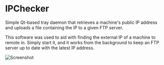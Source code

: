IPChecker
=========

Simple Qt-based tray daemon that retrieves a machine's public IP address and uploads a file containing the IP to a given FTP server.

This software was used to aid with finding the external IP of a machine to remote in. Simply start it, and it works from the background to keep an FTP server up to date with the latest IP address.

![Screenshot](http://i.imgur.com/HQo3UdJ.png)
